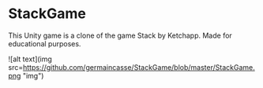 # StackGame
This Unity game is a clone of the game Stack by Ketchapp. Made for educational purposes.

![alt text](img src=https://github.com/germaincasse/StackGame/blob/master/StackGame.png "img")
